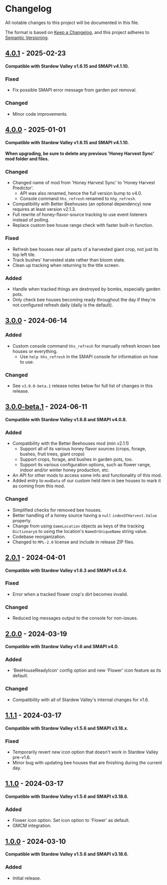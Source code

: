 # Changelog

All notable changes to this project will be documented in this file.

The format is based on [Keep a Changelog](https://keepachangelog.com/en/1.1.0/),
and this project adheres to [Semantic Versioning](https://semver.org/spec/v2.0.0.html).

## [4.0.1] - 2025-02-23
#### Compatible with Stardew Valley v1.6.15 and SMAPI v4.1.10.

### Fixed
- Fix possible SMAPI error message from garden pot removal.

### Changed
- Minor code improvements.


## [4.0.0] - 2025-01-01
#### Compatible with Stardew Valley v1.6.15 and SMAPI v4.1.10.

**When upgrading, be sure to delete any previous 'Honey Harvest Sync' mod folder and files.**

### Changed
- Changed name of mod from 'Honey Harvest Sync' to 'Honey Harvest Predictor'.
	- API was also renamed, hence the full version bump to v4.0.
	- Console command `hhs_refresh` renamed to `hhp_refresh`.
- Compatibility with Better Beehouses (an optional dependency) now requires at least version v2.1.3.
- Full rewrite of honey-flavor-source tracking to use event listeners instead of polling.
- Replace custom bee house range check with faster built-in function.

### Fixed
- Refresh bee houses near all parts of a harvested giant crop, not just its top left tile.
- Track bushes' harvested state rather than bloom state.
- Clean up tracking when returning to the title screen.

### Added
- Handle when tracked things are destroyed by bombs, especially garden pots.
- Only check bee houses becoming ready throughout the day if they're not configured refresh daily (daily is the default).


## [3.0.0] - 2024-06-14

### Added
- Custom console command `hhs_refresh` for manually refresh known bee houses or everything.
	- Use `help hhs_refresh` in the SMAPI console for information on how to use.

### Changed
- See `v3.0.0-beta.1` release notes below for full list of changes in this release.


## [3.0.0-beta.1] - 2024-06-11
#### Compatible with Stardew Valley v1.6.8 and SMAPI v4.0.8.

### Added
- Compatibility with the Better Beehouses mod (min v2.1.1)
	- Support all of its various honey flavor sources (crops, forage, bushes, fruit trees, giant crops)
	- Support crops, forage, and bushes in garden pots, too.
	- Support its various configuration options, such as flower range, indoor and/or winter honey production, etc.
- An API for other mods to access some info and functionality of this mod.
- Added entry to `modData` of our custom held item in bee houses to mark it as coming from this mod.

### Changed
- Simplified checks for removed bee houses.
- Better handling of a honey source having a `null` `indexOfHarvest.Value` property.
- Change from using `GameLocation` objects as keys of the tracking `Dictionary`s to using the location's `NameOrUniqueName` string value.
- Codebase reorganization.
- Changed to `MPL-2.0` license and include in release ZIP files.


## [2.0.1] - 2024-04-01
#### Compatible with Stardew Valley v1.6.3 and SMAPI v4.0.4.

### Fixed
- Error when a tracked flower crop's dirt becomes invalid.

### Changed
- Reduced log messages output to the console for non-issues.


## [2.0.0] - 2024-03-19
#### Compatible with Stardew Valley v1.6 and SMAPI v4.0.

### Added
- 'BeeHouseReadyIcon' config option and new 'Flower' icon feature as its default.

### Changed
- Compatibility with all of Stardew Valley's internal changes for v1.6.


## [1.1.1] - 2024-03-17
#### Compatible with Stardew Valley v1.5.6 and SMAPI v3.18.x.

### Fixed
- Temporarily revert new icon option that doesn't work in Stardew Valley pre-v1.6.
- Minor bug with updating bee houses that are finishing during the current day.


## [1.1.0] - 2024-03-17
#### Compatible with Stardew Valley v1.5.6 and SMAPI v3.18.6.

### Added
- Flower icon option. Set icon option to 'Flower' as default.
- GMCM integration.


## [1.0.0] - 2024-03-10
#### Compatible with Stardew Valley v1.5.6 and SMAPI v3.18.6.

### Added
- Initial release.

[4.0.1]: https://github.com/voltaek/StardewMods/releases/tag/HHP-v4.0.1
[4.0.0]: https://github.com/voltaek/StardewMods/releases/tag/HHP-v4.0.0
[3.0.0]: https://github.com/voltaek/StardewMods/releases/tag/v3.0.0
[3.0.0-beta.1]: https://github.com/voltaek/StardewMods/releases/tag/v3.0.0-beta.1
[2.0.1]: https://github.com/voltaek/StardewMods/releases/tag/v2.0.1
[2.0.0]: https://github.com/voltaek/StardewMods/releases/tag/v2.0.0
[1.1.1]: https://github.com/voltaek/StardewMods/releases/tag/v1.1.1
[1.1.0]: https://github.com/voltaek/StardewMods/releases/tag/v1.1.0
[1.0.0]: https://github.com/voltaek/StardewMods/releases/tag/v1.0.0
